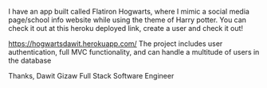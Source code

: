 
I have an app built called Flatiron Hogwarts, where I mimic a social media page/school info website while using the theme of Harry potter. You can check it out at this heroku deployed link, create a user and check it out!

https://hogwartsdawit.herokuapp.com/
The project includes user authentication, full MVC functionality, and can handle a multitude of users in the database


Thanks,
Dawit Gizaw
Full Stack Software Engineer
